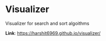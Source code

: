 # Visualizer
Visualizer for search and sort algoithms

**Link**: https://harshit6969.github.io/visualizer/


 
